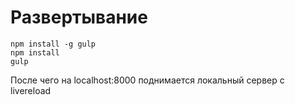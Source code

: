 Развертывание
===============

    npm install -g gulp
    npm install
    gulp
    
После чего на localhost:8000 поднимается локальный сервер с livereload
